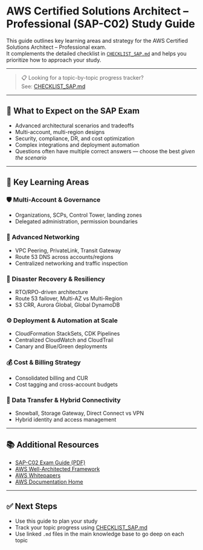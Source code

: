 # AWS Certified Solutions Architect – Professional (SAP-C02) Study Guide

This guide outlines key learning areas and strategy for the AWS Certified Solutions Architect – Professional exam.  
It complements the detailed checklist in [`CHECKLIST_SAP.md`](CHECKLIST_SAP.md) and helps you prioritize how to approach your study.

---

> 📋 Looking for a topic-by-topic progress tracker?  
> See: [CHECKLIST_SAP.md](CHECKLIST_SAP.md)

---

## 🧭 What to Expect on the SAP Exam

- Advanced architectural scenarios and tradeoffs
- Multi-account, multi-region designs
- Security, compliance, DR, and cost optimization
- Complex integrations and deployment automation
- Questions often have multiple correct answers — choose the best *given the scenario*

---

## 🧱 Key Learning Areas

### 🛡️ Multi-Account & Governance
- Organizations, SCPs, Control Tower, landing zones
- Delegated administration, permission boundaries

### 🔗 Advanced Networking
- VPC Peering, PrivateLink, Transit Gateway
- Route 53 DNS across accounts/regions
- Centralized networking and traffic inspection

### 🧩 Disaster Recovery & Resiliency
- RTO/RPO-driven architecture
- Route 53 failover, Multi-AZ vs Multi-Region
- S3 CRR, Aurora Global, Global DynamoDB

### ⚙️ Deployment & Automation at Scale
- CloudFormation StackSets, CDK Pipelines
- Centralized CloudWatch and CloudTrail
- Canary and Blue/Green deployments

### 💰 Cost & Billing Strategy
- Consolidated billing and CUR
- Cost tagging and cross-account budgets

### 🚚 Data Transfer & Hybrid Connectivity
- Snowball, Storage Gateway, Direct Connect vs VPN
- Hybrid identity and access management

---

## 📚 Additional Resources

- [SAP-C02 Exam Guide (PDF)](https://d1.awsstatic.com/training-and-certification/docs-sa-pro/AWS_Certified_Solutions_Architect_Professional_Exam_Guide.pdf)
- [AWS Well-Architected Framework](https://aws.amazon.com/architecture/well-architected/)
- [AWS Whitepapers](https://aws.amazon.com/whitepapers/)
- [AWS Documentation Home](https://docs.aws.amazon.com/)

---

## ✅ Next Steps

- Use this guide to plan your study
- Track your topic progress using [CHECKLIST_SAP.md](CHECKLIST_SAP.md)
- Use linked `.md` files in the main knowledge base to go deep on each topic
